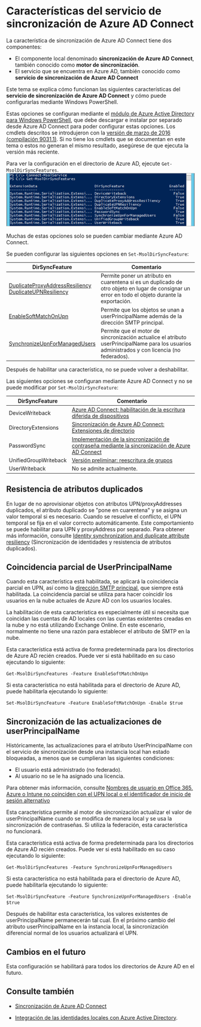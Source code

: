 <properties
	pageTitle="Características y configuración del servicio de sincronización de Azure AD Connect | Microsoft Azure"
	description="Describe las características del servicio de sincronización de Azure AD Connect."
	services="active-directory"
	documentationCenter=""
	authors="andkjell"
	manager="stevenpo"
	editor=""/>

<tags
	ms.service="active-directory"
	ms.workload="identity"
	ms.tgt_pltfrm="na"
	ms.devlang="na"
	ms.topic="article"
	ms.date="05/10/2016"
	ms.author="andkjell;markvi"/>

# Características del servicio de sincronización de Azure AD Connect

La característica de sincronización de Azure AD Connect tiene dos componentes:

- El componente local denominado **sincronización de Azure AD Connect**, también conocido como **motor de sincronización**.
- El servicio que se encuentra en Azure AD, también conocido como **servicio de sincronización de Azure AD Connect**

Este tema se explica cómo funcionan las siguientes características del **servicio de sincronización de Azure AD Connect** y cómo puede configurarlas mediante Windows PowerShell.

Estas opciones se configuran mediante el [módulo de Azure Active Directory para Windows PowerShell](http://aka.ms/aadposh), que debe descargar e instalar por separado desde Azure AD Connect para poder configurar estas opciones. Los cmdlets descritos se introdujeron con la [versión de marzo de 2016 (compilación 9031.1)](http://social.technet.microsoft.com/wiki/contents/articles/28552.microsoft-azure-active-directory-powershell-module-version-release-history.aspx#Version_9031_1). Si no tiene los cmdlets que se documentan en este tema o estos no generan el mismo resultado, asegúrese de que ejecuta la versión más reciente.

Para ver la configuración en el directorio de Azure AD, ejecute `Get-MsolDirSyncFeatures`. ![Resultado de Get-MsolDirSyncFeatures](./media/active-directory-aadconnectsyncservice-features/getmsoldirsyncfeatures.png)

Muchas de estas opciones solo se pueden cambiar mediante Azure AD Connect.

Se pueden configurar las siguientes opciones en `Set-MsolDirSyncFeature`:

| DirSyncFeature | Comentario |
| --- | --- |
| [DuplicateProxyAddressResiliency<br/>DuplicateUPNResiliency](#duplicate-attribute-resiliency) | Permite poner un atributo en cuarentena si es un duplicado de otro objeto en lugar de consignar un error en todo el objeto durante la exportación. |
| [EnableSoftMatchOnUpn](#userprincipalname-soft-match) | Permite que los objetos se unan a userPrincipalName además de la dirección SMTP principal. |
| [SynchronizeUpnForManagedUsers](#synchronize-userprincipalname-updates) | Permite que el motor de sincronización actualice el atributo userPrincipalName para los usuarios administrados y con licencia (no federados). |

Después de habilitar una característica, no se puede volver a deshabilitar.

Las siguientes opciones se configuran mediante Azure AD Connect y no se puede modificar por `Set-MsolDirSyncFeature`:

| DirSyncFeature | Comentario |
| --- | --- |
| DeviceWriteback | [Azure AD Connect: habilitación de la escritura diferida de dispositivos](active-directory-aadconnect-feature-device-writeback.md) |
| DirectoryExtensions | [Sincronización de Azure AD Connect: Extensiones de directorio](active-directory-aadconnectsync-feature-directory-extensions.md) |
| PasswordSync | [Implementación de la sincronización de contraseña mediante la sincronización de Azure AD Connect](active-directory-aadconnectsync-implement-password-synchronization.md) |
| UnifiedGroupWriteback | [Versión preliminar: reescritura de grupos](active-directory-aadconnect-feature-preview.md#group-writeback) |
| UserWriteback | No se admite actualmente. |

## Resistencia de atributos duplicados
En lugar de no aprovisionar objetos con atributos UPN/proxyAddresses duplicados, el atributo duplicado se "pone en cuarentena" y se asigna un valor temporal si es necesario. Cuando se resuelve el conflicto, el UPN temporal se fija en el valor correcto automáticamente. Este comportamiento se puede habilitar para UPN y proxyAddress por separado. Para obtener más información, consulte [Identity synchronization and duplicate attribute resiliency](active-directory-aadconnectsyncservice-duplicate-attribute-resiliency.md) (Sincronización de identidades y resistencia de atributos duplicados).

## Coincidencia parcial de UserPrincipalName
Cuando esta característica está habilitada, se aplicará la coincidencia parcial en UPN, así como la [dirección SMTP principal](https://support.microsoft.com/kb/2641663), que siempre está habilitada. La coincidencia parcial se utiliza para hacer coincidir los usuarios en la nube actuales de Azure AD con los usuarios locales.

La habilitación de esta característica es especialmente útil si necesita que coincidan las cuentas de AD locales con las cuentas existentes creadas en la nube y no está utilizando Exchange Online. En este escenario, normalmente no tiene una razón para establecer el atributo de SMTP en la nube.

Esta característica está activa de forma predeterminada para los directorios de Azure AD recién creados. Puede ver si está habilitado en su caso ejecutando lo siguiente:
```
Get-MsolDirSyncFeatures -Feature EnableSoftMatchOnUpn
```

Si esta característica no está habilitada para el directorio de Azure AD, puede habilitarla ejecutando lo siguiente:
```
Set-MsolDirSyncFeature -Feature EnableSoftMatchOnUpn -Enable $true
```

## Sincronización de las actualizaciones de userPrincipalName
Históricamente, las actualizaciones para el atributo UserPrincipalName con el servicio de sincronización desde una instancia local han estado bloqueadas, a menos que se cumplieran las siguientes condiciones:

- El usuario está administrado (no federado).
- Al usuario no se le ha asignado una licencia.

Para obtener más información, consulte [Nombres de usuario en Office 365, Azure o Intune no coinciden con el UPN local o el identificador de inicio de sesión alternativo](https://support.microsoft.com/kb/2523192)

Esta característica permite al motor de sincronización actualizar el valor de userPrincipalName cuando se modifica de manera local y se usa la sincronización de contraseñas. Si utiliza la federación, esta característica no funcionará.

Esta característica está activa de forma predeterminada para los directorios de Azure AD recién creados. Puede ver si está habilitado en su caso ejecutando lo siguiente:
```
Get-MsolDirSyncFeatures -Feature SynchronizeUpnForManagedUsers
```

Si esta característica no está habilitada para el directorio de Azure AD, puede habilitarla ejecutando lo siguiente:
```
Set-MsolDirSyncFeature -Feature SynchronizeUpnForManagedUsers -Enable $true
```

Después de habilitar esta característica, los valores existentes de userPrincipalName permanecerán tal cual. En el próximo cambio del atributo userPrincipalName en la instancia local, la sincronización diferencial normal de los usuarios actualizará el UPN.

## Cambios en el futuro
Esta configuración se habilitará para todos los directorios de Azure AD en el futuro.

## Consulte también

- [Sincronización de Azure AD Connect](active-directory-aadconnectsync-whatis.md)

- [Integración de las identidades locales con Azure Active Directory](active-directory-aadconnect.md).

<!---HONumber=AcomDC_0518_2016-->